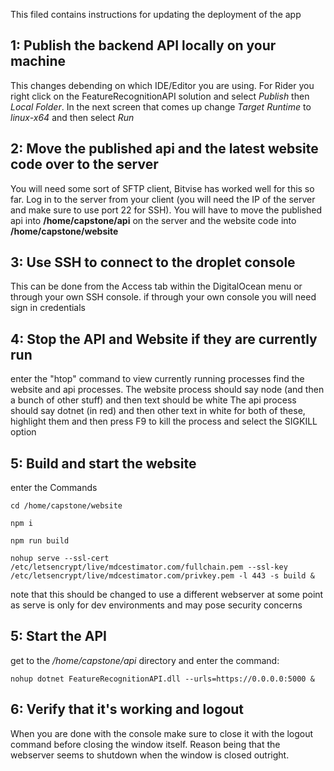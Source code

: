 This filed contains instructions for updating the deployment of the app  

## 1: Publish the backend API locally on your machine
This changes debending on which IDE/Editor you are using. For Rider you right click on the FeatureRecognitionAPI solution and select
 _Publish_ then _Local Folder_. In the next screen that comes up change _Target Runtime_ to _linux-x64_ and then select _Run_

## 2: Move the published api and the latest website code over to the server
You will need some sort of SFTP client, Bitvise has worked well for this so far. Log in to the server from your client (you will need the IP of the server and make sure to use port 22 for SSH). You will have to move the published api into **/home/capstone/api** on the server and the website code into **/home/capstone/website**

## 3: Use SSH to connect to the droplet console
This can be done from the Access tab within the DigitalOcean menu or through your own SSH console. if through your own console you will need sign in credentials

## 4: Stop the API and Website if they are currently run
enter the "htop" command to view currently running processes
find the website and api processes.
The website process should say node (and then a bunch of other stuff) and then text should be white
The api process should say dotnet (in red) and then other text in white
for both of these, highlight them and then press F9 to kill the process and select the SIGKILL option

## 5: Build and start the website

enter the Commands <br/>
```
cd /home/capstone/website
```
```
npm i
```
```
npm run build
```
```
nohup serve --ssl-cert /etc/letsencrypt/live/mdcestimator.com/fullchain.pem --ssl-key /etc/letsencrypt/live/mdcestimator.com/privkey.pem -l 443 -s build &
```
note that this should be changed to use a different webserver at some point as serve is only for dev environments and may pose security concerns

## 5: Start the API
get to the _/home/capstone/api_ directory and enter the command: <br/>
```
nohup dotnet FeatureRecognitionAPI.dll --urls=https://0.0.0.0:5000 &
```

## 6: Verify that it's working and logout
When you are done with the console make sure to close it with the logout command before closing the window itself. Reason being that the webserver seems to 
shutdown when the window is closed outright.
